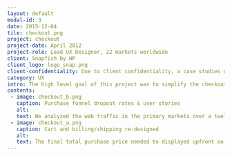 ```yaml
---
layout: default
modal-id: 3
date: 2015-12-04
tile: checkout.png
project: checkout
project-date: April 2012
project-role: Lead UX Designer, 22 markets worldwide
client: Snapfish by HP
client_logo: logo_snap.png
client-confidentiality: Due to client confidentiality, a case studies of this projects is only available on request.
category: UX
intro: The high level goal of this project was to simplify the checkout flow and improve reliability by decreasing errors. The design also needed to scale to meet different market requirements. 
contents:
 - image: checkout_b.png
   caption: Purchase funnel dropout rates & user stories
   alt:
   text: We analyzed the web traffic in the primary markets over a twelve month period, collected feedback from the customer service team and conducted usability testing. All of this allowed us to fully understand customers' pain points and where they were dropping off.
 - image: checkout_a.png
   caption: Cart and billing/shipping re-designed
   alt:
   text: The final total purchase price needed to displayed upfront on the cart page and not on the review page as it was currently. This meant  any coupons or offers redeemed, shipping options selected or products removed needed to immediately be reflected in the total purchase price.
---
```

